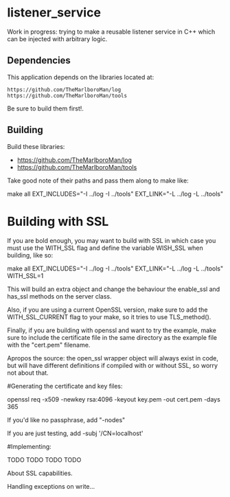 # listener_service

Work in progress: trying to make a reusable listener service in C++ which can be 
injected with arbitrary logic.

## Dependencies

This application depends on the libraries located at:

	https://github.com/TheMarlboroMan/log
	https://github.com/TheMarlboroMan/tools 

Be sure to build them first!.

## Building

Build these libraries:

- https://github.com/TheMarlboroMan/log
- https://github.com/TheMarlboroMan/tools 

Take good note of their paths and pass them along to make like:

make all EXT_INCLUDES="-I ../log -I ../tools" EXT_LINK="-L ../log -L ../tools"

# Building with SSL

If you are bold enough, you may want to build with SSL in which case you must
use the WITH_SSL flag and define the variable WISH_SSL when building, like so:

make all EXT_INCLUDES="-I ../log -I ../tools" EXT_LINK="-L ../log -L ../tools" WITH_SSL=1

This will build an extra object and change the behaviour the enable_ssl and 
has_ssl methods on the server class.

Also, if you are using a current OpenSSL version, make sure to add the WITH_SSL_CURRENT
flag to your make, so it tries to use TLS_method().

Finally, if you are building with openssl and want to try the example, make sure
to include the certificate file in the same directory as the example file
with the "cert.pem" filename.

Apropos the source: the open_ssl wrapper object will always exist in code, but
will have different definitions if compiled with or without SSL, so worry not
about that.

#Generating the certificate and key files:

openssl req -x509 -newkey rsa:4096 -keyout key.pem -out cert.pem -days 365

If you'd like no passphrase, add "-nodes"

If you are just testing, add -subj '/CN=localhost'

#Implementing:

TODO TODO TODO TODO

About SSL capabilities.

Handling exceptions on write...
